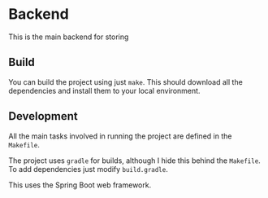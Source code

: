 # Backend

This is the main backend for storing 

## Build

You can build the project using just `make`. This should download all the
dependencies and install them to your local environment.

## Development

All the main tasks involved in running the project are defined in the
`Makefile`.

The project uses `gradle` for builds, although I hide this behind the
`Makefile`. To add dependencies just modify `build.gradle`.

This uses the Spring Boot web framework.
